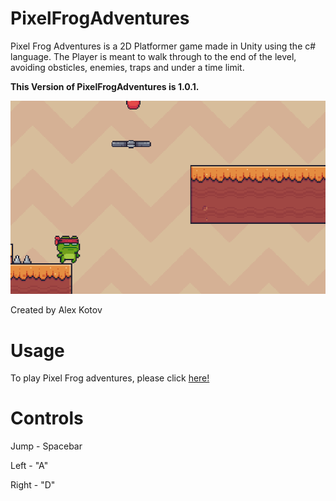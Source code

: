# PixelFrogAdventures

Pixel Frog Adventures is a 2D Platformer game made in Unity using the c# language. The Player is meant to walk through to the end of the level, avoiding obsticles, enemies, traps and under a time limit.

**This Version of PixelFrogAdventures is 1.0.1.**

![Demo](https://github.com/alexkotov10/PixelFrogAdventures/blob/main/Demo.gif)

Created by Alex Kotov

# Usage

To play Pixel Frog adventures, please click [here!](https://alexkotov10/github.io/PixelFrogAdventures)

# Controls

Jump - Spacebar

Left - "A"

Right - "D"


